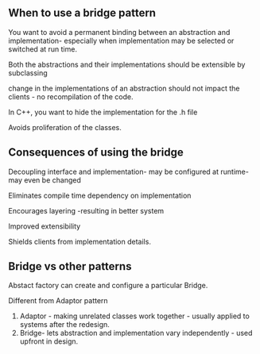 When to use a bridge pattern 
----------------------------------

You want to avoid a permanent binding between an abstraction and implementation- especially when implementation may be selected 
or switched at run time.

Both the abstractions and their implementations should be extensible by subclassing

change in the implementations of an abstraction should not impact the clients - no recompilation of the code.

In C++, you want to hide the implementation for the .h file

Avoids proliferation of the classes.

Consequences of using the bridge
-----------------------------------
Decoupling interface and implementation- may be configured at runtime-may even be changed

Eliminates compile time dependency on implementation

Encourages layering -resulting in better system

Improved extensibility

Shields clients from implementation details.


Bridge vs other patterns
------------------------
Abstact factory can create and configure a particular Bridge.

Different from Adaptor pattern
1) Adaptor - making unrelated classes work together - usually applied to systems after the redesign.
2) Bridge- lets abstraction and implementation vary independently - used upfront in design.
